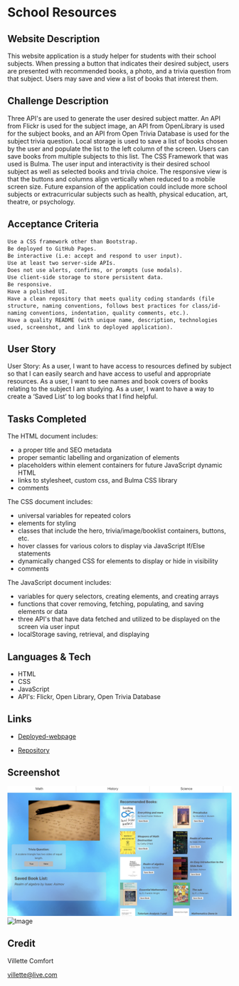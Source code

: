 # School Resources

## Website Description
This website application is a study helper for students with their school subjects. When pressing a button that indicates their desired subject, users are presented with recommended books, a photo, and a trivia question from that subject. Users may save and view a list of books that interest them. 

## Challenge Description
Three API's are used to generate the user desired subject matter. An API from Flickr is used for the subject image, an API from OpenLibrary is used for the subject books, and an API from Open Trivia Database is used for the subject trivia question. Local storage is used to save a list of books chosen by the user and populate the list to the left column of the screen. Users can save books from multiple subjects to this list. The CSS Framework that was used is Bulma. The user input and interactivity is their desired school subject as well as selected books and trivia choice. The responsive view is that the buttons and columns align vertically when reduced to a mobile screen size.  Future expansion of the application could include more school subjects or extracurricular subjects such as health, physical education, art, theatre, or psychology.

## Acceptance Criteria

```
Use a CSS framework other than Bootstrap.
Be deployed to GitHub Pages.
Be interactive (i.e: accept and respond to user input).
Use at least two server-side APIs.
Does not use alerts, confirms, or prompts (use modals).
Use client-side storage to store persistent data.
Be responsive.
Have a polished UI.
Have a clean repository that meets quality coding standards (file structure, naming conventions, follows best practices for class/id-naming conventions, indentation, quality comments, etc.).
Have a quality README (with unique name, description, technologies used, screenshot, and link to deployed application).

```
## User Story
User Story:
As a user, I want to have access to resources defined by subject so that I can easily search and have access to useful and appropriate resources. 
As a user, I want to see names and book covers of books relating to the subject I am studying.
As a user, I want to have a way to create a ‘Saved List’ to log books that I find helpful.

## Tasks Completed
The HTML document includes:
* a proper title and SEO metadata
* proper semantic labelling and organization of elements
* placeholders within element containers for future JavaScript dynamic HTML
* links to stylesheet, custom css, and Bulma CSS library
* comments

The CSS document includes:
* universal variables for repeated colors
* elements for styling
* classes that include the hero, trivia/image/booklist containers, buttons, etc.
* hover classes for various colors to display via JavaScript If/Else statements
* dynamically changed CSS for elements to display or hide in visibility
* comments

The JavaScript document includes:
* variables for query selectors, creating elements, and creating arrays
* functions that cover removing, fetching, populating, and saving elements or data
* three API's that have data fetched and utilized to be displayed on the screen via user input
* localStorage saving, retrieval, and displaying

## Languages & Tech
- HTML
- CSS
- JavaScript
- API's: Flickr, Open Library, Open Trivia Database

## Links
* [Deployed-webpage](https://villettec.github.io/School_Resources/)

* [Repository](https://github.com/villettec/School_Resources)

## Screenshot
![Image](./assets/images/readme-screenshot.png)
![Image](./assets/images/readme-screenshot2.png)

## Credit
Villette Comfort

villette@live.com